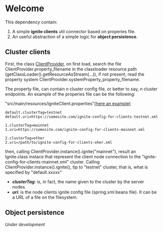 # Welcome
This dependency contain:
1. A simple **ignite clients** util connector based on properies file.
2. An useful abstraction of a simple logic for **object persistence**.

## Cluster clients
First, the class [ClientProvider](https://github.com/vidaniello/ignite-clients/blob/main/src/main/java/com/github/vidaniello/ignite/ClientProvider.java), on first load, search the file ClientProvider.property_filename in the  classloader resource path (getClassLoader().getResourceAsStream(...)), if not present, read the property system ClientProvider.systemProperty_property_filename.

The property file, can contain *n* cluster config file, or better to say, *n* cluster endpoints.
An example of the properies file can be the following:

"src/main/resources/igniteClient.properties"[(here an example)](https://github.com/vidaniello/ignite-clients/blob/main/src/test/resources/igniteClient.properties)

    default.clusterTag=testnet
    default.uri=https://somesite.com/ignite-config-for-clients-testnet.xml
    
    1.clusterTag=mainnet
    1.uri=https://somesite.com/ignite-config-for-clients-mainnet.xml
    
    2.clusterTag=other
    2.uri=/path/to/ignite-config-for-clients-oher.xml

then, calling ClientProvider.instance().ignite("mainnet"), result an Ignite.class instace that represent the client node connection to the "ignite-config-for-clients-mainnet.xml" cluster.
Calling ClientProvider.instance().ignite(), tip to "testnet" cluster, that is, what is specified by "default.xxxxx"

 - ***clusterTag***: is, in fact, the name given to the cluster by the server nodes.
 - ***uri***: is the node clients ignite config file (spring.xml beans file). It can be a URL of a file on the filesystem.

## Object persistence

*Under development*
